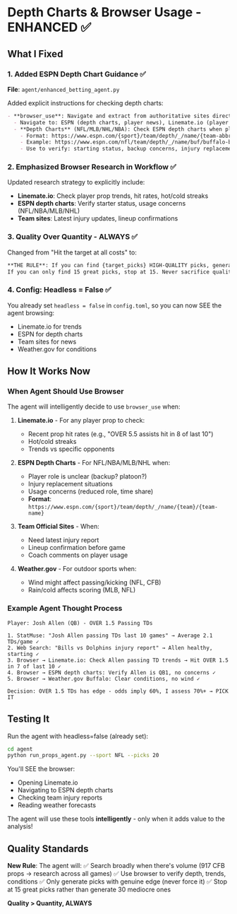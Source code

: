 # Depth Charts & Browser Usage - ENHANCED ✅

## What I Fixed

### 1. Added ESPN Depth Chart Guidance ✅
**File**: `agent/enhanced_betting_agent.py`

Added explicit instructions for checking depth charts:
```markdown
- **browser_use**: Navigate and extract from authoritative sites directly
  - Navigate to: ESPN (depth charts, player news), Linemate.io (player trends), etc.
  - **Depth Charts** (NFL/MLB/NHL/NBA): Check ESPN depth charts when player usage/role is unclear
    - Format: https://www.espn.com/{sport}/team/depth/_/name/{team-abbrev}/{team-name}
    - Example: https://www.espn.com/nfl/team/depth/_/name/buf/buffalo-bills
    - Use to verify: starting status, backup concerns, injury replacements
```

### 2. Emphasized Browser Research in Workflow ✅
Updated research strategy to explicitly include:
- **Linemate.io**: Check player prop trends, hit rates, hot/cold streaks
- **ESPN depth charts**: Verify starter status, usage concerns (NFL/NBA/MLB/NHL)
- **Team sites**: Latest injury updates, lineup confirmations

### 3. Quality Over Quantity - ALWAYS ✅
Changed from "Hit the target at all costs" to:
```markdown
**THE RULE**: If you can find {target_picks} HIGH-QUALITY picks, generate them. 
If you can only find 15 great picks, stop at 15. Never sacrifice quality for quantity.
```

### 4. Config: Headless = False ✅
You already set `headless = false` in `config.toml`, so you can now SEE the agent browsing:
- Linemate.io for trends
- ESPN for depth charts  
- Team sites for news
- Weather.gov for conditions

## How It Works Now

### When Agent Should Use Browser
The agent will intelligently decide to use `browser_use` when:

1. **Linemate.io** - For any player prop to check:
   - Recent prop hit rates (e.g., "OVER 5.5 assists hit in 8 of last 10")
   - Hot/cold streaks
   - Trends vs specific opponents

2. **ESPN Depth Charts** - For NFL/NBA/MLB/NHL when:
   - Player role is unclear (backup? platoon?)
   - Injury replacement situations
   - Usage concerns (reduced role, time share)
   - **Format**: `https://www.espn.com/{sport}/team/depth/_/name/{team}/{team-name}`

3. **Team Official Sites** - When:
   - Need latest injury report
   - Lineup confirmation before game
   - Coach comments on player usage

4. **Weather.gov** - For outdoor sports when:
   - Wind might affect passing/kicking (NFL, CFB)
   - Rain/cold affects scoring (MLB, NFL)

### Example Agent Thought Process
```
Player: Josh Allen (QB) - OVER 1.5 Passing TDs

1. StatMuse: "Josh Allen passing TDs last 10 games" → Average 2.1 TDs/game ✓
2. Web Search: "Bills vs Dolphins injury report" → Allen healthy, starting ✓
3. Browser → Linemate.io: Check Allen passing TD trends → Hit OVER 1.5 in 7 of last 10 ✓
4. Browser → ESPN depth charts: Verify Allen is QB1, no concerns ✓
5. Browser → Weather.gov Buffalo: Clear conditions, no wind ✓

Decision: OVER 1.5 TDs has edge - odds imply 60%, I assess 70%+ → PICK IT
```

## Testing It

Run the agent with headless=false (already set):
```bash
cd agent
python run_props_agent.py --sport NFL --picks 20
```

You'll SEE the browser:
- Opening Linemate.io
- Navigating to ESPN depth charts
- Checking team injury reports
- Reading weather forecasts

The agent will use these tools **intelligently** - only when it adds value to the analysis!

## Quality Standards

**New Rule**: The agent will:
✅ Search broadly when there's volume (917 CFB props → research across all games)
✅ Use browser to verify depth, trends, conditions
✅ Only generate picks with genuine edge (never force it)
✅ Stop at 15 great picks rather than generate 30 mediocre ones

**Quality > Quantity, ALWAYS**


